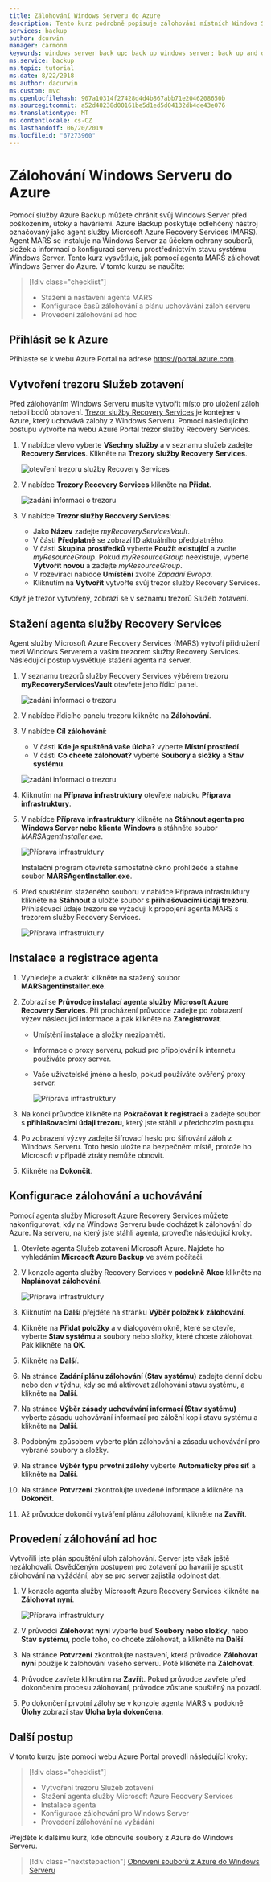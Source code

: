 ```yaml
---
title: Zálohování Windows Serveru do Azure
description: Tento kurz podrobně popisuje zálohování místních Windows Serverů do trezoru služby Recovery Services.
services: backup
author: dcurwin
manager: carmonm
keywords: windows server back up; back up windows server; back up and disaster recovery
ms.service: backup
ms.topic: tutorial
ms.date: 8/22/2018
ms.author: dacurwin
ms.custom: mvc
ms.openlocfilehash: 907a10314f27428d4d4b867abb71e2046208650b
ms.sourcegitcommit: a52d48238d00161be5d1ed5d04132db4de43e076
ms.translationtype: MT
ms.contentlocale: cs-CZ
ms.lasthandoff: 06/20/2019
ms.locfileid: "67273960"
---
```

# <a name="back-up-windows-server-to-azure"></a>Zálohování Windows Serveru do Azure


Pomocí služby Azure Backup můžete chránit svůj Windows Server před poškozením, útoky a haváriemi. Azure Backup poskytuje odlehčený nástroj označovaný jako agent služby Microsoft Azure Recovery Services (MARS). Agent MARS se instaluje na Windows Server za účelem ochrany souborů, složek a informací o konfiguraci serveru prostřednictvím stavu systému Windows Server. Tento kurz vysvětluje, jak pomocí agenta MARS zálohovat Windows Server do Azure. V tomto kurzu se naučíte: 


> [!div class="checklist"]
> * Stažení a nastavení agenta MARS
> * Konfigurace časů zálohování a plánu uchovávání záloh serveru
> * Provedení zálohování ad hoc


## <a name="sign-in-to-azure"></a>Přihlásit se k Azure

Přihlaste se k webu Azure Portal na adrese https://portal.azure.com.

## <a name="create-a-recovery-services-vault"></a>Vytvoření trezoru Služeb zotavení

Před zálohováním Windows Serveru musíte vytvořit místo pro uložení záloh neboli bodů obnovení. [Trezor služby Recovery Services](backup-azure-recovery-services-vault-overview.md) je kontejner v Azure, který uchovává zálohy z Windows Serveru. Pomocí následujícího postupu vytvořte na webu Azure Portal trezor služby Recovery Services. 

1. V nabídce vlevo vyberte **Všechny služby** a v seznamu služeb zadejte **Recovery Services**. Klikněte na **Trezory služby Recovery Services**.

   ![otevření trezoru služby Recovery Services](./media/tutorial-backup-windows-server-to-azure/full-browser-open-rs-vault_2.png)

2. V nabídce **Trezory Recovery Services** klikněte na **Přidat**.

   ![zadání informací o trezoru](./media/tutorial-backup-windows-server-to-azure/provide-vault-detail-2.png)

3. V nabídce **Trezor služby Recovery Services**:

    - Jako **Název** zadejte *myRecoveryServicesVault*.
    - V části **Předplatné** se zobrazí ID aktuálního předplatného.
    - V části **Skupina prostředků** vyberte **Použít existující** a zvolte *myResourceGroup*. Pokud *myResourceGroup* neexistuje, vyberte **Vytvořit novou** a zadejte *myResourceGroup*. 
    - V rozevírací nabídce **Umístění** zvolte *Západní Evropa*.
    - Kliknutím na **Vytvořit** vytvořte svůj trezor služby Recovery Services.
 
Když je trezor vytvořený, zobrazí se v seznamu trezorů Služeb zotavení.

## <a name="download-recovery-services-agent"></a>Stažení agenta služby Recovery Services

Agent služby Microsoft Azure Recovery Services (MARS) vytvoří přidružení mezi Windows Serverem a vaším trezorem služby Recovery Services. Následující postup vysvětluje stažení agenta na server.

1. V seznamu trezorů služby Recovery Services výběrem trezoru **myRecoveryServicesVault** otevřete jeho řídicí panel.

   ![zadání informací o trezoru](./media/tutorial-backup-windows-server-to-azure/open-vault-from-list.png)

2. V nabídce řídicího panelu trezoru klikněte na **Zálohování**.

3. V nabídce **Cíl zálohování**:

   * V části **Kde je spuštěná vaše úloha?** vyberte **Místní prostředí**. 
   * V části **Co chcete zálohovat?** vyberte **Soubory a složky** a **Stav systému**.

   ![zadání informací o trezoru](./media/tutorial-backup-windows-server-to-azure/backup-goal.png)

4. Kliknutím na **Příprava infrastruktury** otevřete nabídku **Příprava infrastruktury**.

5. V nabídce **Příprava infrastruktury** klikněte na **Stáhnout agenta pro Windows Server nebo klienta Windows** a stáhněte soubor *MARSAgentInstaller.exe*. 

    ![Příprava infrastruktury](./media/tutorial-backup-windows-server-to-azure/prepare-infrastructure.png)

    Instalační program otevřete samostatné okno prohlížeče a stáhne soubor **MARSAgentInstaller.exe**.
 
6. Před spuštěním staženého souboru v nabídce Příprava infrastruktury klikněte na **Stáhnout** a uložte soubor s **přihlašovacími údaji trezoru**. Přihlašovací údaje trezoru se vyžadují k propojení agenta MARS s trezorem služby Recovery Services.

    ![Příprava infrastruktury](./media/tutorial-backup-windows-server-to-azure/download-vault-credentials.png)
 
## <a name="install-and-register-the-agent"></a>Instalace a registrace agenta

1. Vyhledejte a dvakrát klikněte na stažený soubor **MARSagentinstaller.exe**.
2. Zobrazí se **Průvodce instalací agenta služby Microsoft Azure Recovery Services**. Při procházení průvodce zadejte po zobrazení výzev následující informace a pak klikněte na **Zaregistrovat**.
   - Umístění instalace a složky mezipaměti.
   - Informace o proxy serveru, pokud pro připojování k internetu používáte proxy server.
   - Vaše uživatelské jméno a heslo, pokud používáte ověřený proxy server.

     ![Příprava infrastruktury](./media/tutorial-backup-windows-server-to-azure/mars-installer.png) 

3. Na konci průvodce klikněte na **Pokračovat k registraci** a zadejte soubor s **přihlašovacími údaji trezoru**, který jste stáhli v předchozím postupu.
 
4. Po zobrazení výzvy zadejte šifrovací heslo pro šifrování záloh z Windows Serveru. Toto heslo uložte na bezpečném místě, protože ho Microsoft v případě ztráty nemůže obnovit.

5. Klikněte na **Dokončit**. 

## <a name="configure-backup-and-retention"></a>Konfigurace zálohování a uchovávání

Pomocí agenta služby Microsoft Azure Recovery Services můžete nakonfigurovat, kdy na Windows Serveru bude docházet k zálohování do Azure. Na serveru, na který jste stáhli agenta, proveďte následující kroky.

1. Otevřete agenta Služeb zotavení Microsoft Azure. Najdete ho vyhledáním **Microsoft Azure Backup** ve svém počítači.

2.  V konzole agenta služby Recovery Services v **podokně Akce** klikněte na **Naplánovat zálohování**.

    ![Příprava infrastruktury](./media/tutorial-backup-windows-server-to-azure/mars-schedule-backup.png)

3. Kliknutím na **Další** přejděte na stránku **Výběr položek k zálohování**.

4. Klikněte na **Přidat položky** a v dialogovém okně, které se otevře, vyberte **Stav systému** a soubory nebo složky, které chcete zálohovat. Pak klikněte na **OK**.

5. Klikněte na **Další**.

6. Na stránce **Zadání plánu zálohování (Stav systému)** zadejte denní dobu nebo den v týdnu, kdy se má aktivovat zálohování stavu systému, a klikněte na **Další**.

7. Na stránce **Výběr zásady uchovávání informací (Stav systému)** vyberte zásadu uchovávání informací pro záložní kopii stavu systému a klikněte na **Další**.

8. Podobným způsobem vyberte plán zálohování a zásadu uchovávání pro vybrané soubory a složky. 

9. Na stránce **Výběr typu prvotní zálohy** vyberte **Automaticky přes síť** a klikněte na **Další**.

10. Na stránce **Potvrzení** zkontrolujte uvedené informace a klikněte na **Dokončit**.

11. Až průvodce dokončí vytváření plánu zálohování, klikněte na **Zavřít**.

## <a name="perform-an-ad-hoc-back-up"></a>Provedení zálohování ad hoc

Vytvořili jste plán spouštění úloh zálohování. Server jste však ještě nezálohovali. Osvědčeným postupem pro zotavení po havárii je spustit zálohování na vyžádání, aby se pro server zajistila odolnost dat.

1.  V konzole agenta služby Microsoft Azure Recovery Services klikněte na **Zálohovat nyní**.

    ![Příprava infrastruktury](./media/tutorial-backup-windows-server-to-azure/backup-now.png)

2.  V průvodci **Zálohovat nyní** vyberte buď **Soubory nebo složky**, nebo **Stav systému**, podle toho, co chcete zálohovat, a klikněte na **Další**. 
3. Na stránce **Potvrzení** zkontrolujte nastavení, která průvodce **Zálohovat nyní** použije k zálohování vašeho serveru. Poté klikněte na **Zálohovat**.
4.  Průvodce zavřete kliknutím na **Zavřít**. Pokud průvodce zavřete před dokončením procesu zálohování, průvodce zůstane spuštěný na pozadí.
4.  Po dokončení prvotní zálohy se v konzole agenta MARS v podokně **Úlohy** zobrazí stav **Úloha byla dokončena**.


## <a name="next-steps"></a>Další postup

V tomto kurzu jste pomocí webu Azure Portal provedli následující kroky: 
 
> [!div class="checklist"] 
> * Vytvoření trezoru Služeb zotavení 
> * Stažení agenta služby Microsoft Azure Recovery Services 
> * Instalace agenta 
> * Konfigurace zálohování pro Windows Server 
> * Provedení zálohování na vyžádání 

Přejděte k dalšímu kurz, kde obnovíte soubory z Azure do Windows Serveru.

> [!div class="nextstepaction"] 
> [Obnovení souborů z Azure do Windows Serveru](./tutorial-backup-restore-files-windows-server.md) 

